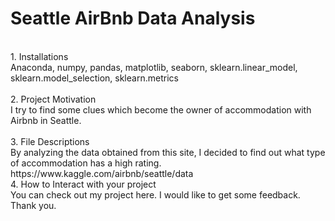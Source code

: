 # Seattle AirBnb Data Analysis
<br>
1. Installations<br>
Anaconda, numpy, pandas, matplotlib, seaborn, sklearn.linear_model, sklearn.model_selection, sklearn.metrics<br>
<br>
2. Project Motivation<br>
I try to find some clues which become the owner of accommodation with Airbnb in Seattle.<br>
<br>
3. File Descriptions<br>
 By analyzing the data obtained from this site, I decided to find out what type of accommodation has a high rating.<br>
 https://www.kaggle.com/airbnb/seattle/data
 <br>
4. How to Interact with your project<br>
You can check out my project here. I would like to get some feedback.
<br>
Thank you.

